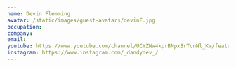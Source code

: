 ```yaml
---
name: Devin Flemming
avatar: /static/images/guest-avatars/devinF.jpg
occupation:
company:
email:
youtube: https://www.youtube.com/channel/UCYZNw4kprBNpxBrTcnNl_Kw/featured
instagram: https://www.instagram.com/_dandydev_/
---
```

